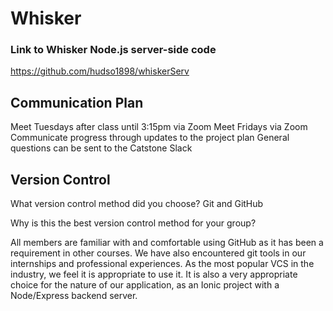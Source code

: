 # Whisker

### Link to Whisker Node.js server-side code
https://github.com/hudso1898/whiskerServ


## Communication Plan
Meet Tuesdays after class until 3:15pm via Zoom
Meet Fridays via Zoom
Communicate progress through updates to the project plan
General questions can be sent to the Catstone Slack

## Version Control

What version control method did you choose?
Git and GitHub

Why is this the best version control method for your group?

All members are familiar with and comfortable using GitHub as it has been a requirement in other courses. We have also encountered git tools in our internships and professional experiences. As the most popular VCS in the industry, we feel it is appropriate to use it. It is also a very appropriate choice for the nature of our application, as an Ionic project with a Node/Express backend server.
